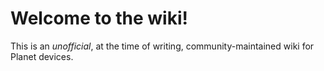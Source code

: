 Welcome to the wiki!
====================

This is an *unofficial*, at the time of writing, community-maintained wiki for
Planet devices.
